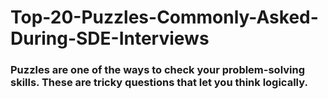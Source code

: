 # Top-20-Puzzles-Commonly-Asked-During-SDE-Interviews
### Puzzles are one of the ways to check your problem-solving skills. These are tricky questions that let you think logically.

